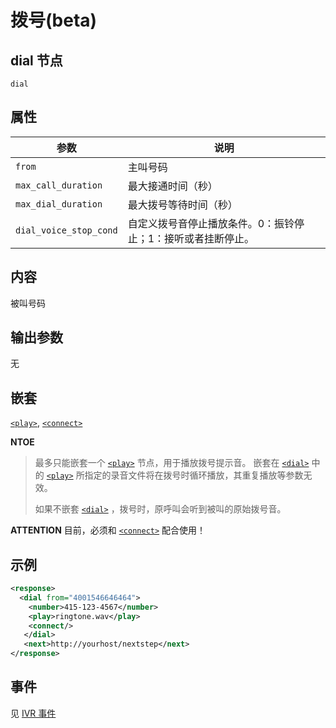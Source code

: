 # 拨号(beta)
<!-- toc -->

## dial 节点

```
dial
```

## 属性

参数                  | 说明                                     
--------------------- | -----------------------------------------
`from`                | 主叫号码
`max_call_duration`   | 最大接通时间（秒）
`max_dial_duration`   | 最大拨号等待时间（秒）
`dial_voice_stop_cond`| 自定义拨号音停止播放条件。0：振铃停止；1：接听或者挂断停止。

## 内容
被叫号码

## 输出参数
无

## 嵌套

[`<play>`](./play.md),  [`<connect>`](./connect.md) 

**NTOE**

> 最多只能嵌套一个 [`<play>`](./play.md) 节点，用于播放拨号提示音。
> 嵌套在 [`<dial>`](./dial.md) 中的 [`<play>`](./play.md) 所指定的录音文件将在拨号时循环播放，其重复播放等参数无效。
> 
> 如果不嵌套 [`<dial>`](./dial.md) ，拨号时，原呼叫会听到被叫的原始拨号音。

**ATTENTION** 目前，必须和 [`<connect>`](./connect.md) 配合使用！

## 示例

```xml
<response>
  <dial from="4001546646464">
    <number>415-123-4567</number>
    <play>ringtone.wav</play>
    <connect/>
   </dial>
   <next>http://yourhost/nextstep</next>
</response>
```

## 事件

见 [IVR 事件](../evt/ivr/index.md)
